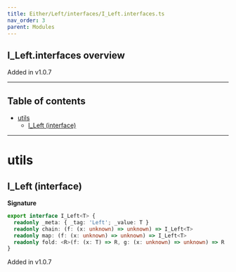 ```yaml
---
title: Either/Left/interfaces/I_Left.interfaces.ts
nav_order: 3
parent: Modules
---
```


## I_Left.interfaces overview

Added in v1.0.7

---

<h2 class="text-delta">Table of contents</h2>

- [utils](#utils)
  - [I_Left (interface)](#i_left-interface)

---

# utils

## I_Left (interface)

**Signature**

```ts
export interface I_Left<T> {
  readonly _meta: { _tag: 'Left'; _value: T }
  readonly chain: (f: (x: unknown) => unknown) => I_Left<T>
  readonly map: (f: (x: unknown) => unknown) => I_Left<T>
  readonly fold: <R>(f: (x: T) => R, g: (x: unknown) => unknown) => R
}
```

Added in v1.0.7
